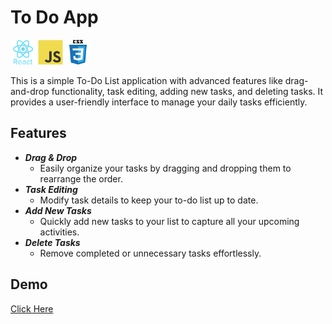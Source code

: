 # To Do App 
<p>
 <img src="https://raw.githubusercontent.com/devicons/devicon/master/icons/react/react-original-wordmark.svg" alt="react" width="40" height="40"/>
 <img src="https://raw.githubusercontent.com/devicons/devicon/master/icons/javascript/javascript-original.svg" alt="javascript" width="40" height="40"/>
 <img src="https://raw.githubusercontent.com/devicons/devicon/master/icons/css3/css3-original-wordmark.svg" alt="css3" width="40" height="40"/>
</p>

This is a simple To-Do List application with advanced features like drag-and-drop functionality, task editing, adding new tasks, and deleting tasks. It provides a user-friendly interface to manage your daily tasks efficiently.

## Features 
- _**Drag & Drop**_
  - Easily organize your tasks by dragging and dropping them to rearrange the order.
- _**Task Editing**_
  - Modify task details to keep your to-do list up to date.
- _**Add New Tasks**_
  - Quickly add new tasks to your list to capture all your upcoming activities.
- _**Delete Tasks**_
  - Remove completed or unnecessary tasks effortlessly.

## Demo
[Click Here](https://dragdrop-todo-app.netlify.app/)
